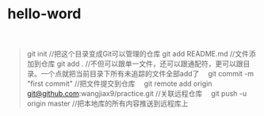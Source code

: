# hello-word
　　
  
  >git init //把这个目录变成Git可以管理的仓库
  git add README.md //文件添加到仓库
  git add . //不但可以跟单一文件，还可以跟通配符，更可以跟目录。一个点就把当前目录下所有未追踪的文件全部add了 
　git commit -m "first commit" //把文件提交到仓库
　git remote add origin git@github.com:wangjiax9/practice.git //关联远程仓库
　git push -u origin master //把本地库的所有内容推送到远程库上
